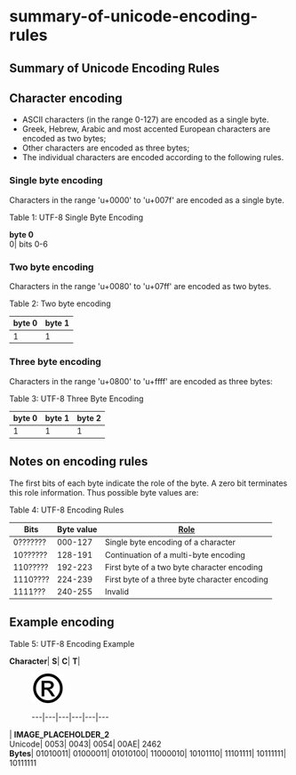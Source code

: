 # summary-of-unicode-encoding-rules

## Summary of Unicode Encoding Rules

## Character encoding

* ASCII characters (in the range 0-127) are encoded as a single byte.
* Greek, Hebrew, Arabic and most accented European characters are encoded as two bytes;
* Other characters are encoded as three bytes;
* The individual characters are encoded according to the following rules.

### Single byte encoding

Characters in the range 'u+0000' to 'u+007f' are encoded as a single byte.

Table 1: UTF-8 Single Byte Encoding

**byte 0**\
0| bits 0-6

### Two byte encoding

Characters in the range 'u+0080' to 'u+07ff' are encoded as two bytes.

Table 2: Two byte encoding

| **byte 0** | **byte 1** |
| ---------- | ---------- |
| 1          | 1          |

### Three byte encoding

Characters in the range 'u+0800' to 'u+ffff' are encoded as three bytes:

Table 3: UTF-8 Three Byte Encoding

| **byte 0** | **byte 1** | **byte 2** |
| ---------- | ---------- | ---------- |
| 1          | 1          | 1          |

## Notes on encoding rules

The first bits of each byte indicate the role of the byte. A zero bit terminates this role information. Thus possible byte values are:

Table 4: UTF-8 Encoding Rules

| **Bits** | **Byte value** | [**Role**](https://confluence.ihtsdotools.org/display/DOCGLOSS/Role) |
| -------- | -------------- | -------------------------------------------------------------------- |
| 0??????? | 000-127        | Single byte encoding of a character                                  |
| 10?????? | 128-191        | Continuation of a multi-byte encoding                                |
| 110????? | 192-223        | First byte of a two byte character encoding                          |
| 1110???? | 224-239        | First byte of a three byte character encoding                        |
| 1111???  | 240-255        | Invalid                                                              |

## Example encoding

Table 5: UTF-8 Encoding Example

**Character**| **S**| **C**| **T**|

<figure><img src="../../../images/56329954.png" alt=""><figcaption><p>---|---|---|---|---|---</p></figcaption></figure>

\| **IMAGE\_PLACEHOLDER\_2**\
Unicode| 0053| 0043| 0054| 00AE| 2462\
**Bytes**| 01010011| 01000011| 01010100| 11000010| 10101110| 11101111| 10111111| 10111111
